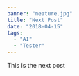 ```yaml
---
banner: "neature.jpg"
title: "Next Post"
date: "2018-04-15"
tags:
  - "AI"
  - "Tester"
---
```


This is the next post